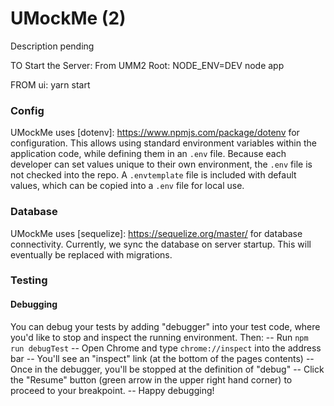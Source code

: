 # UMockMe (2)

Description pending

TO Start the Server:
From UMM2 Root: NODE_ENV=DEV node app

FROM ui: yarn start



### Config
UMockMe uses [dotenv]: <https://www.npmjs.com/package/dotenv>
for configuration. This allows using standard environment variables within
the application code, while defining them in an `.env` file. Because each developer
can set values unique to their own environment, the `.env` file is not checked
into the repo. A `.envtemplate` file is included with default values, which can
be copied into a `.env` file for local use.

### Database

UMockMe uses [sequelize]: <https://sequelize.org/master/> for database connectivity.
Currently, we sync the database on server startup. This will eventually be replaced
with migrations.

### Testing

#### Debugging

You can debug your tests by adding "debugger" into your test code, where you'd
like to stop and inspect the running environment. Then:
-- Run `npm run debugTest`
-- Open Chrome and type `chrome://inspect` into the address bar
-- You'll see an "inspect" link (at the bottom of the pages contents)
-- Once in the debugger, you'll be stopped at the definition of "debug"
-- Click the "Resume" button (green arrow in the upper right hand corner) to proceed
to your breakpoint.
-- Happy debugging!
